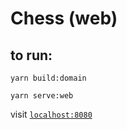 # Chess (web)
## to run: 
`yarn build:domain`

`yarn serve:web`

visit [`localhost:8080`](http://localhost:8080/)
